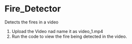 # Fire_Detector
Detects the fires in a video

1. Upload the Video nad name it as video_1.mp4
2. Run the code to view the fire being detected in the video.

